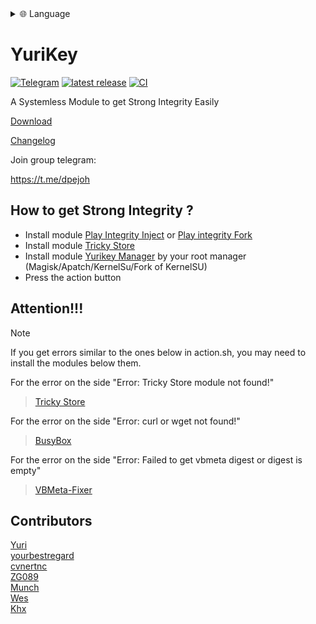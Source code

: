 
<div align="left">
  <details>
    <summary >🌐 Language</summary>
    <div>
      <div align="left">
        <p><a href="https://openaitx.github.io/view.html?user=dpejoh&project=yurikey&lang=en">English</a></p>
        <p><a href="https://openaitx.github.io/view.html?user=dpejoh&project=yurikey&lang=zh-CN">简体中文</a></p>
        <p><a href="https://openaitx.github.io/view.html?user=dpejoh&project=yurikey&lang=zh-TW">繁體中文</a></p>
        <p><a href="https://openaitx.github.io/view.html?user=dpejoh&project=yurikey&lang=ja">日本語</a></p>
        <p><a href="https://openaitx.github.io/view.html?user=dpejoh&project=yurikey&lang=ko">한국어</a></p>
        <p><a href="https://openaitx.github.io/view.html?user=dpejoh&project=yurikey&lang=hi">हिन्दी</a></p>
        <p><a href="https://openaitx.github.io/view.html?user=dpejoh&project=yurikey&lang=th">ไทย</a></p>
        <p><a href="https://openaitx.github.io/view.html?user=dpejoh&project=yurikey&lang=fr">Français</a></p>
        <p><a href="https://openaitx.github.io/view.html?user=dpejoh&project=yurikey&lang=de">Deutsch</a></p>
        <p><a href="https://openaitx.github.io/view.html?user=dpejoh&project=yurikey&lang=es">Español</a></p>
        <p><a href="https://openaitx.github.io/view.html?user=dpejoh&project=yurikey&lang=it">Itapano</a></p>
        <p><a href="https://openaitx.github.io/view.html?user=dpejoh&project=yurikey&lang=ru">Русский</a></p>
        <p><a href="https://openaitx.github.io/view.html?user=dpejoh&project=yurikey&lang=pt">Português</a></p>
        <p><a href="https://openaitx.github.io/view.html?user=dpejoh&project=yurikey&lang=nl">Nederlands</a></p>
        <p><a href="https://openaitx.github.io/view.html?user=dpejoh&project=yurikey&lang=pl">Polski</a></p>
        <p><a href="https://openaitx.github.io/view.html?user=dpejoh&project=yurikey&lang=ar">العربية</a></p>
        <p><a href="https://openaitx.github.io/view.html?user=dpejoh&project=yurikey&lang=fa">فارسی</a></p>
        <p><a href="https://openaitx.github.io/view.html?user=dpejoh&project=yurikey&lang=tr">Türkçe</a></p>
        <p><a href="https://openaitx.github.io/view.html?user=dpejoh&project=yurikey&lang=vi">Tiếng Việt</a></p>
        <p><a href="https://openaitx.github.io/view.html?user=dpejoh&project=yurikey&lang=id">Bahasa Indonesia</a></p>
      </div>
    </div>
  </details>
</div>

# YuriKey
[![Telegram](https://img.shields.io/badge/Follow-Telegram-blue.svg?logo=telegram)](https://t.me/yuriiroot)
[![latest release](https://img.shields.io/github/v/release/dpejoh/yurikey?label=Release&logo=github)](https://github.com/dpejoh/yurikey/releases/latest)
[![CI](https://github.com/dpejoh/yurikey/actions/workflows/build.yml/badge.svg)](https://github.com/dpejoh/yurikey/actions/workflows/build.yml)

A Systemless Module to get Strong Integrity Easily 

[Download](https://github.com/dpejoh/yurikey/releases/latest) 

[Changelog](https://raw.githubusercontent.com/dpejoh/yurikey/main/changelog.md) 

Join group telegram:

https://t.me/dpejoh

## How to get Strong Integrity ?
- Install module [Play Integrity Inject](https://github.com/KOWX712/PlayIntegrityFix/releases/latest) or [Play integrity Fork](https://github.com/osm0sis/PlayIntegrityFork/releases/latest)
- Install module [Tricky Store](https://github.com/5ec1cff/TrickyStore/releases/latest)
- Install module [Yurikey Manager](https://github.com/dpejoh/yurikey/releases/latest) by your root manager (Magisk/Apatch/KernelSu/Fork of KernelSU)
- Press the action button

## Attention!!!
> [!NOTE]
>
> If you get errors similar to the ones below in action.sh, you may need to install the modules below them.
>

For the error on the side "Error: Tricky Store module not found!"
> [Tricky Store](https://github.com/5ec1cff/TrickyStore/releases/latest)

For the error on the side "Error: curl or wget not found!"
> [BusyBox](https://mmrl.dev/repository/grdoglgmr/busybox-ndk)

For the error on the side "Error: Failed to get vbmeta digest or digest is empty"
> [VBMeta-Fixer](https://github.com/reveny/Android-VBMeta-Fixer/releases/latest)

## Contributors
[Yuri](https://github.com/Yurii0307)  
[yourbestregard](https://github.com/yourbestregard)  
[cvnertnc](https://github.com/cvnertnc)  
[ZG089](https://github.com/ZG089)  
[Munch](https://github.com/SudoNothing404)  
[Wes](https://github.com/ihatenodejs)  
[Khx](https://github.com/dpejoh)  

